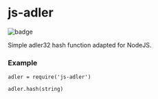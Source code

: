 # js-adler
![badge](https://img.shields.io/npm/v/js-adler)  


Simple adler32 hash function adapted for NodeJS.

### Example


`adler = require('js-adler')  `
  
`adler.hash(string)`
